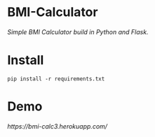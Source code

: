# BMI-Calculator
<h6>Simple BMI Calculator build in Python and Flask.</h6>

# Install

`pip install -r requirements.txt`

# Demo
<h6>https://bmi-calc3.herokuapp.com/</h6>
